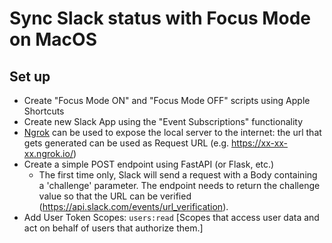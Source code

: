 # Sync Slack status with Focus Mode on MacOS

## Set up
- Create "Focus Mode ON" and "Focus Mode OFF" scripts using Apple Shortcuts
- Create new Slack App using the "Event Subscriptions" functionality
- [Ngrok](https://ngrok.com/) can be used to expose the local server to the internet: the url that gets generated can be used as Request URL (e.g. https://xx-xx-xx.ngrok.io/)
- Create a simple POST endpoint using FastAPI (or Flask, etc.)
  - The first time only, Slack will send a request with a Body containing a 'challenge' parameter. The endpoint needs to return the challenge value so that the URL can be verified (https://api.slack.com/events/url_verification).
- Add User Token Scopes: `users:read` [Scopes that access user data and act on behalf of users that authorize them.]
